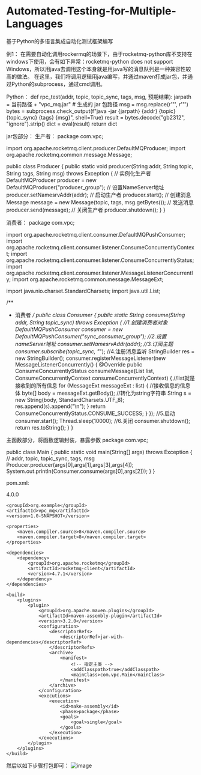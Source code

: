# Automated-Testing-for-Multiple-Languages
基于Python的多语言集成自动化测试框架编写


例1：
在需要自动化调用rockermq的场景下，由于rocketmq-python库不支持在windows下使用，会有如下异常：rocketmq-python does not support Windows，所以用java去调用这个本身就是用java写的消息队列是一种兼容性较高的做法。
在这里，我们将调用逻辑用java编写，并通过maven打成jar包，并通过Python的subprocess，通过cmd调用。

Python：
def rpc_test(addr, topic, topic_sync, tags, msg, 预期结果):
    jarpath = 当前路径 + "vpc_mq.jar"  # 生成的 jar 包路径
    msg = msg.replace(r'"', r'\"')
    bytes = subprocess.check_output(f"java -jar {jarpath} {addr} {topic} {topic_sync} {tags} {msg}", shell=True)
    result = bytes.decode("gb2312", "ignore").strip()
    dict = eval(result)
    return dict


jar包部分：
生产者：
package com.vpc;

import org.apache.rocketmq.client.producer.DefaultMQProducer;
import org.apache.rocketmq.common.message.Message;

public class Producer {
    public static void producer(String addr, String topic, String tags, String msg) throws Exception {
        // 实例化生产者
        DefaultMQProducer producer = new DefaultMQProducer("producer_group");
        // 设置NameServer地址
        producer.setNamesrvAddr(addr);
        // 启动生产者
        producer.start();
        // 创建消息
        Message message = new Message(topic, tags, msg.getBytes());
        // 发送消息
        producer.send(message);
        // 关闭生产者
        producer.shutdown();
    }
}


消费者：
package com.vpc;

import org.apache.rocketmq.client.consumer.DefaultMQPushConsumer;
import org.apache.rocketmq.client.consumer.listener.ConsumeConcurrentlyContext;
import org.apache.rocketmq.client.consumer.listener.ConsumeConcurrentlyStatus;
import org.apache.rocketmq.client.consumer.listener.MessageListenerConcurrently;
import org.apache.rocketmq.common.message.MessageExt;

import java.nio.charset.StandardCharsets;
import java.util.List;

/**
 * 消费者
 */
public class Consumer {
    public static String consume(String addr, String topic_sync) throws Exception {
        //1.创建消费者对象
        DefaultMQPushConsumer consumer = new DefaultMQPushConsumer("sync_consumer_group");
        //2.设置nameServer地址
        consumer.setNamesrvAddr(addr);
        //3.订阅主题
        consumer.subscribe(topic_sync, "*");
        //4.注册消息监听
        StringBuilder res = new StringBuilder();
        consumer.registerMessageListener(new MessageListenerConcurrently() {
            @Override
            public ConsumeConcurrentlyStatus consumeMessage(List<MessageExt> list, ConsumeConcurrentlyContext consumeConcurrentlyContext) {
                //list就是接收到的所有信息
                for (MessageExt messageExt : list) {
                    //接收信息的信息体
                    byte[] body = messageExt.getBody();
                    //转化为string字符串
                    String s = new String(body, StandardCharsets.UTF_8);
                    res.append(s).append("\n");
                }
                return ConsumeConcurrentlyStatus.CONSUME_SUCCESS;
            }
        });
        //5.启动
        consumer.start();
        Thread.sleep(10000);
        //6.关闭
        consumer.shutdown();
        return res.toString();
    }
}

主函数部分，将函数逻辑封装，暴露参数
package com.vpc;

public class Main {
    public static void main(String[] args) throws Exception {
        //  addr, topic, topic_sync, tags, msg
        Producer.producer(args[0],args[1],args[3],args[4]);
        System.out.println(Consumer.consume(args[0],args[2]));
    }
}


pom.xml:
<?xml version="1.0" encoding="UTF-8"?>
<project xmlns="http://maven.apache.org/POM/4.0.0"
         xmlns:xsi="http://www.w3.org/2001/XMLSchema-instance"
         xsi:schemaLocation="http://maven.apache.org/POM/4.0.0 http://maven.apache.org/xsd/maven-4.0.0.xsd">
    <modelVersion>4.0.0</modelVersion>

    <groupId>org.example</groupId>
    <artifactId>vpc_mq</artifactId>
    <version>1.0-SNAPSHOT</version>

    <properties>
        <maven.compiler.source>8</maven.compiler.source>
        <maven.compiler.target>8</maven.compiler.target>
    </properties>

    <dependencies>
        <dependency>
            <groupId>org.apache.rocketmq</groupId>
            <artifactId>rocketmq-client</artifactId>
            <version>4.7.1</version>
        </dependency>
    </dependencies>

    <build>
        <plugins>
            <plugin>
                <groupId>org.apache.maven.plugins</groupId>
                <artifactId>maven-assembly-plugin</artifactId>
                <version>3.2.0</version>
                <configuration>
                    <descriptorRefs>
                        <descriptorRef>jar-with-dependencies</descriptorRef>
                    </descriptorRefs>
                    <archive>
                        <manifest>
                            <!-- 指定主类 -->
                            <addClasspath>true</addClasspath>
                            <mainClass>com.vpc.Main</mainClass>
                        </manifest>
                    </archive>
                </configuration>
                <executions>
                    <execution>
                        <id>make-assembly</id>
                        <phase>package</phase>
                        <goals>
                            <goal>single</goal>
                        </goals>
                    </execution>
                </executions>
            </plugin>
        </plugins>
    </build>
</project>


然后以如下步骤打包即可：
![image](https://github.com/yoohaythem/Automated-Testing-for-Multiple-Languages/assets/53369633/ddd05c7a-dce0-4620-9f1f-8a98c5d02f1b)
